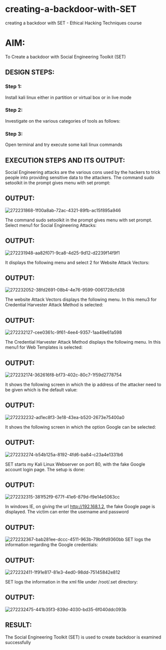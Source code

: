 # creating-a-backdoor-with-SET
creating a backdoor with SET - Ethical Hacking Techniques course

# AIM:
To Create a backdoor with Social Engineering Toolkit (SET)

## DESIGN STEPS:

### Step 1:

Install kali linux either in partition or virtual box or in live mode


### Step 2:

Investigate on the various categories of tools as follows:

### Step 3:

Open terminal and try execute some kali linux commands

## EXECUTION STEPS AND ITS OUTPUT:
Social Engineering attacks are the various cons used by the hackers to trick people into providing sensitive data to the attackers. 
The command sudo setoolkit in the prompt gives menu with set prompt:

## OUTPUT:
![272231868-1f00a8ab-72ac-4321-89fb-ac15f895a946](https://github.com/Aakash0407/creating-a-backdoor-with-SET/assets/118799103/7513f284-68cb-4e09-bc1d-90f486933271)

The command sudo setoolkit in the prompt gives menu with set prompt. Select menu1 for Social Engineering Attacks:

## OUTPUT:
![272231948-aa82f071-9ca8-4d25-9d12-d2239f14f9f1](https://github.com/Aakash0407/creating-a-backdoor-with-SET/assets/118799103/634eb63e-7e90-4968-ba41-de3d64c9ee40)

It displays the following menu and select 2 for Website Attack Vectors:

## OUTPUT:
![272232052-38fd2691-08b4-4e76-9599-0061728cfd38](https://github.com/Aakash0407/creating-a-backdoor-with-SET/assets/118799103/9f578622-c154-452c-98e9-af0c10d24fd0)

The website Attack Vectors displays the following menu. In this menu3 for Credential Harvester Attack Method is selected:

## OUTPUT:
![272232127-cee0361c-9f61-4ee4-9357-1aa49e61a598](https://github.com/Aakash0407/creating-a-backdoor-with-SET/assets/118799103/a635f190-cd74-440d-bcf4-f4cec913fbc0)

The Credential Harvester Attack Method displays the following menu. In this menu1 for Web Templates is selected:

## OUTPUT:
![272232174-362616f8-bf73-402c-80c7-1f59d2778754](https://github.com/Aakash0407/creating-a-backdoor-with-SET/assets/118799103/38724d4c-9d55-4b69-a54d-6329d14fbfdf)

It shows the following screen in which the ip address of the attacker need to be given which is the default value:

## OUTPUT:
![272232232-ad1ec8f3-3e18-43ea-b520-2673e75400a0](https://github.com/Aakash0407/creating-a-backdoor-with-SET/assets/118799103/a51bab8a-3f41-48c8-ab6c-19e6c3bd2f7e)

It shows the following screen in which the option Google can be selected:
## OUTPUT:
![272232274-b54b125a-8192-4fd6-ba84-c23a4e1331b6](https://github.com/Aakash0407/creating-a-backdoor-with-SET/assets/118799103/dd6178fa-afe6-497d-9090-ed9f6366b118)

SET starts my Kali Linux Webserver on port 80, with the fake Google account login page. The setup is done:
## OUTPUT:
![272232315-381f52f9-677f-41e6-879d-f9e14e5063cc](https://github.com/Aakash0407/creating-a-backdoor-with-SET/assets/118799103/efa0ee7f-780c-4736-9198-24005898b2ee)

In windows IE, on giving the url http://192.168.1.2, the fake Google page is displayed. The victim can enter the username and password
## OUTPUT:
![272232367-bab281ee-dccc-4511-963b-79b9fd9360bb](https://github.com/Aakash0407/creating-a-backdoor-with-SET/assets/118799103/fc2a5b18-3c3e-4d2f-83b1-8d1067865497)
SET logs the information regarding the Google credentials:

## OUTPUT:
![272232411-1f91e817-81e3-4ed0-98dd-75145842e812](https://github.com/Aakash0407/creating-a-backdoor-with-SET/assets/118799103/1c75c8ec-7347-4645-9e2f-40720762a22a)

SET logs the information in the xml file under /root/.set directory:
## OUTPUT:
![272232475-441b35f3-839d-4030-bd35-6f040ddc093b](https://github.com/Aakash0407/creating-a-backdoor-with-SET/assets/118799103/06d5db77-2afb-4854-8890-f62338c2e619)

## RESULT:
The Social Engineering Toolkit (SET) is used to create backdoor is  examined successfully
